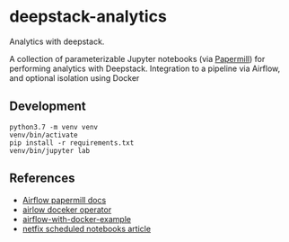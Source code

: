 # deepstack-analytics
Analytics with deepstack.

A collection of parameterizable Jupyter notebooks (via [Papermill](https://papermill.readthedocs.io/en/latest/)) for performing analytics with Deepstack. Integration to a pipeline via Airflow, and optional isolation using Docker

## Development
```
python3.7 -m venv venv
venv/bin/activate
pip install -r requirements.txt
venv/bin/jupyter lab
```

## References
* [Airflow papermill docs](https://airflow.readthedocs.io/en/stable/howto/operator/papermill.html)
* [airlow doceker operator](https://airflow.apache.org/docs/stable/_api/airflow/operators/docker_operator/index.html)
* [airflow-with-docker-example](https://medium.com/@tomaszdudek/yet-another-scalable-apache-airflow-with-docker-example-setup-84775af5c451)
* [netfix scheduled notebooks article](https://netflixtechblog.com/scheduling-notebooks-348e6c14cfd6)
